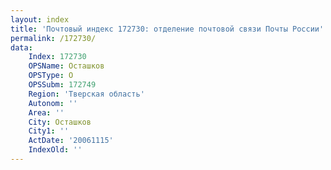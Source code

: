 ```yaml
---
layout: index
title: 'Почтовый индекс 172730: отделение почтовой связи Почты России'
permalink: /172730/
data:
    Index: 172730
    OPSName: Осташков
    OPSType: О
    OPSSubm: 172749
    Region: 'Тверская область'
    Autonom: ''
    Area: ''
    City: Осташков
    City1: ''
    ActDate: '20061115'
    IndexOld: ''
---
```

